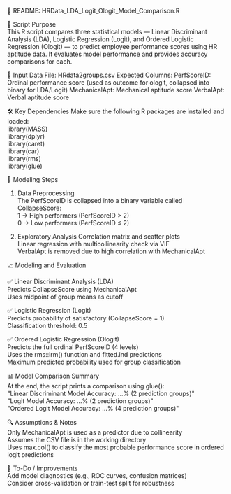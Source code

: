 📄 README: HRData_LDA_Logit_Ologit_Model_Comparison.R 

📌 Script Purpose  
This R script compares three statistical models — Linear Discriminant Analysis (LDA), Logistic Regression (Logit), and Ordered Logistic Regression (Ologit) — to predict employee performance scores using HR aptitude data. It evaluates model performance and provides accuracy comparisons for each.

📂 Input Data
File: HRdata2groups.csv
Expected Columns:
PerfScoreID: Ordinal performance score (used as outcome for ologit, collapsed into binary for LDA/Logit)
MechanicalApt: Mechanical aptitude score
VerbalApt: Verbal aptitude score

🛠️ Key Dependencies
Make sure the following R packages are installed and loaded:  
library(MASS)  
library(dplyr)  
library(caret)  
library(car)  
library(rms)  
library(glue)  


🧪 Modeling Steps    
1. Data Preprocessing   
The PerfScoreID is collapsed into a binary variable called CollapseScore:  
1 → High performers (PerfScoreID > 2)    
0 → Low performers (PerfScoreID ≤ 2)  

2. Exploratory Analysis
Correlation matrix and scatter plots  
Linear regression with multicollinearity check via VIF  
VerbalApt is removed due to high correlation with MechanicalApt  

📈 Modeling and Evaluation

✅ Linear Discriminant Analysis (LDA)  
Predicts CollapseScore using MechanicalApt  
Uses midpoint of group means as cutoff   

✅ Logistic Regression (Logit)  
Predicts probability of satisfactory (CollapseScore = 1)  
Classification threshold: 0.5   

✅ Ordered Logistic Regression (Ologit)  
Predicts the full ordinal PerfScoreID (4 levels)  
Uses the rms::lrm() function and fitted.ind predictions  
Maximum predicted probability used for group classification  

📊 Model Comparison Summary  
At the end, the script prints a comparison using glue():  
"Linear Discriminant Model Accuracy: ...% (2 prediction groups)"  
"Logit Model Accuracy: ...% (2 prediction groups)"  
"Ordered Logit Model Accuracy: ...% (4 prediction groups)"  

🔍 Assumptions & Notes  
Only MechanicalApt is used as a predictor due to collinearity  
Assumes the CSV file is in the working directory  
Uses max.col() to classify the most probable performance score in ordered logit predictions

🧼 To-Do / Improvements  
Add model diagnostics (e.g., ROC curves, confusion matrices)   
Consider cross-validation or train-test split for robustness  
